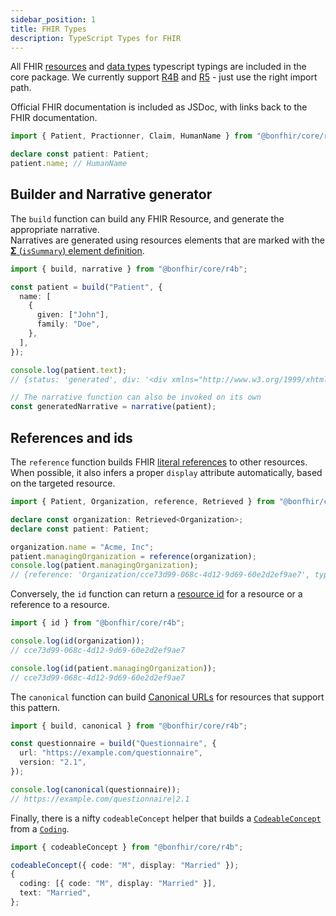 ```yaml
---
sidebar_position: 1
title: FHIR Types
description: TypeScript Types for FHIR
---
```


All FHIR [resources](https://hl7.org/fhir/resourcelist.html) and [data types](https://hl7.org/fhir/datatypes.html)
typescript typings are included in the core package.
We currently support [R4B](https://hl7.org/fhir/R4B/index.html) and [R5](https://hl7.org/fhir/R5/index.html) - just use the right import path.

Official FHIR documentation is included as JSDoc, with links back to the FHIR documentation.

```typescript
import { Patient, Practionner, Claim, HumanName } from "@bonfhir/core/r4b";

declare const patient: Patient;
patient.name; // HumanName
```

## Builder and Narrative generator

The `build` function can build any FHIR Resource, and generate the appropriate narrative.  
Narratives are generated using resources elements that are marked with the
[**Σ** (`isSummary`) element definition](https://hl7.org/fhir/elementdefinition-definitions.html#ElementDefinition.isSummary).

```typescript
import { build, narrative } from "@bonfhir/core/r4b";

const patient = build("Patient", {
  name: [
    {
      given: ["John"],
      family: "Doe",
    },
  ],
});

console.log(patient.text);
// {status: 'generated', div: '<div xmlns="http://www.w3.org/1999/xhtml"><ul><li>…</span><ul><li>John Doe</li></ul></li></ul></div>'}

// The narrative function can also be invoked on its own
const generatedNarrative = narrative(patient);
```

## References and ids

The `reference` function builds FHIR [literal references](https://hl7.org/fhir/references.html#literal) to other resources.
When possible, it also infers a proper `display` attribute automatically, based on the targeted resource.

```typescript
import { Patient, Organization, reference, Retrieved } from "@bonfhir/core/r4b";

declare const organization: Retrieved<Organization>;
declare const patient: Patient;

organization.name = "Acme, Inc";
patient.managingOrganization = reference(organization);
console.log(patient.managingOrganization);
// {reference: 'Organization/cce73d99-068c-4d12-9d69-60e2d2ef9ae7', type: 'Organization', display: 'Acme, Inc'}
```

Conversely, the `id` function can return a [resource id](https://hl7.org/fhir/R4B/resource-definitions.html#Resource.id)
for a resource or a reference to a resource.

```typescript
import { id } from "@bonfhir/core/r4b";

console.log(id(organization));
// cce73d99-068c-4d12-9d69-60e2d2ef9ae7

console.log(id(patient.managingOrganization));
// cce73d99-068c-4d12-9d69-60e2d2ef9ae7
```

The `canonical` function can build [Canonical URLs](https://hl7.org/fhir/references.html#canonical) for resources that
support this pattern.

```typescript
import { build, canonical } from "@bonfhir/core/r4b";

const questionnaire = build("Questionnaire", {
  url: "https://example.com/questionnaire",
  version: "2.1",
});

console.log(canonical(questionnaire));
// https://example.com/questionnaire|2.1
```

Finally, there is a nifty `codeableConcept` helper that builds a [`CodeableConcept`](https://hl7.org/fhir/datatypes.html#CodeableConcept)
from a [`Coding`](https://hl7.org/fhir/datatypes.html#Coding).

```typescript
import { codeableConcept } from "@bonfhir/core/r4b";

codeableConcept({ code: "M", display: "Married" });
{
  coding: [{ code: "M", display: "Married" }],
  text: "Married",
};
```

